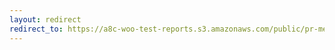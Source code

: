 ```yaml
---
layout: redirect
redirect_to: https://a8c-woo-test-reports.s3.amazonaws.com/public/pr-merge/37319/e2e/index.html
---
```

